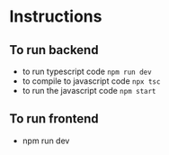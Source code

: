 # Instructions
## To run backend
- to run typescript code `npm run dev`
- to compile to javascript code `npx tsc`
- to run the javascript code `npm start`
## To run frontend
- npm run dev
